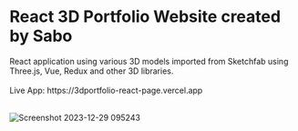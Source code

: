 <h1>React 3D Portfolio Website created by Sabo</h1>
React application using various 3D models imported from Sketchfab using Three.js, Vue, Redux and other 3D libraries.
<br>
<br>
Live App: https://3dportfolio-react-page.vercel.app
<br>
<br>

![Screenshot 2023-12-29 095243](https://github.com/JDsabo/3dportfolio-react-page/assets/82731778/8e9af9d1-ca40-4a1f-bdb0-d02e4a8631dd)

